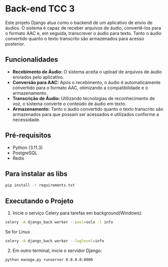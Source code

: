 # Back-end TCC 3

Este projeto Django atua como o backend de um aplicativo de envio de áudios. O sistema é capaz de receber arquivos de áudio, convertê-los para o formato AAC e, em seguida, transcrever o áudio para texto. Tanto o áudio convertido quanto o texto transcrito são armazenados para acesso posterior.

## Funcionalidades

- **Recebimento de Áudio:** O sistema aceita o upload de arquivos de áudio enviados pelo aplicativo.
- **Conversão para AAC:** Após o recebimento, o áudio é automaticamente convertido para o formato AAC, otimizando a compatibilidade e o armazenamento.
- **Transcrição de Áudio:** Utilizando tecnologias de reconhecimento de voz, o sistema converte o conteúdo de áudio em texto.
- **Armazenamento:** Tanto o áudio convertido quanto o texto transcrito são armazenados para que possam ser acessados e utilizados conforme a necessidade.

## Pré-requisitos

- Python (3.11.3)
- PostgreSQL
- Redis

## Para instalar as libs

```bash
pip install -r requirements.txt
```

## Executando o Projeto
1. Inicie o serviço Celery para tarefas em background(Windows):
```bash
celery -A django_back worker --pool=solo -l info
```

Se for Linux
```bash
celery -A django_back worker --loglevel=info
```

2. Em outro terminal, inicie o servidor Django:

```bash
python manage.py runserver 0.0.0.0:8000
```

